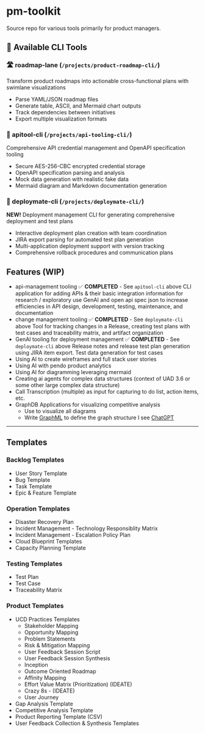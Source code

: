 # pm-toolkit
Source repo for various tools primarily for product managers.  

## 🚀 Available CLI Tools

### 🛣️ roadmap-lane (`/projects/product-roadmap-cli/`)
Transform product roadmaps into actionable cross-functional plans with swimlane visualizations
- Parse YAML/JSON roadmap files
- Generate table, ASCII, and Mermaid chart outputs
- Track dependencies between initiatives
- Export multiple visualization formats

### 🔧 apitool-cli (`/projects/api-tooling-cli/`)
Comprehensive API credential management and OpenAPI specification tooling
- Secure AES-256-CBC encrypted credential storage
- OpenAPI specification parsing and analysis
- Mock data generation with realistic fake data
- Mermaid diagram and Markdown documentation generation

### 🚀 deploymate-cli (`/projects/deploymate-cli/`)
**NEW!** Deployment management CLI for generating comprehensive deployment and test plans
- Interactive deployment plan creation with team coordination
- JIRA export parsing for automated test plan generation
- Multi-application deployment support with version tracking
- Comprehensive rollback procedures and communication plans

## Features (WIP)
- api-management tooling ✅ **COMPLETED** - See `apitool-cli` above
	CLI application for adding APIs & their basic integration information for research / exploratory use 
	GenAI and open api spec json to increase efficiencies in API design, development, testing, maintenance, and documentation
- change management tooling ✅ **COMPLETED** - See `deploymate-cli` above
	Tool for tracking changes in a Release, creating test plans with test cases and traceability matrix, and artifact organization
- GenAI tooling for deployment management ✅ **COMPLETED** - See `deploymate-cli` above
	Release notes and release test plan generation using JIRA item export. Test data generation for test cases
- Using AI to create wireframes and full stack user stories
- Using AI with pendo product analytics 
- Using AI for diagramming leveraging mermaid 
- Creating ai agents for complex data structures (context of UAD 3.6 or some other large complex data structure)
- Call Transcription (multiple) as input for capturing to do list, action items, etc.
- GraphDB Applications for visualizing competitive analysis
	- Use to visualize all diagrams
	- Write [GraphML](https://yworks.github.io/yfiles-jupyter-graphs/02_graph_widget/#notes) to define the graph structure I see [ChatGPT](https://chatgpt.com/share/67bd094e-6bd8-8009-9457-941dd4e60d11) 

---

## Templates 

### Backlog Templates
- User Story Template
- Bug Template
- Task Template
- Epic & Feature Template


### Operation Templates
- Disaster Recovery Plan
- Incident Management - Technology Responsiblity Matrix
- Incident Management - Escalation Policy Plan
- Cloud Blueprint Templates
- Capacity Planning Template

### Testing Templates
- Test Plan
- Test Case
- Traceability Matrix



### Product Templates
- UCD Practices Templates
    - Stakeholder Mapping
    - Opportunity Mapping
    - Problem Statements
    - Risk & Mitigation Mapping
    - User Feedback Session Script
    - User Feedback Session Synthesis
    - Inception 
    - Outcome Oriented Roadmap
    - Affinity Mapping 
    - Effort Value Matrix (Prioritization) (IDEATE)
    - Crazy 8s - (IDEATE)
    - User Journey
- Gap Analysis Template
- Competitive Analysis Template
- Product Reporting Template (CSV)
- User Feedback Collection & Synthesis Templates





